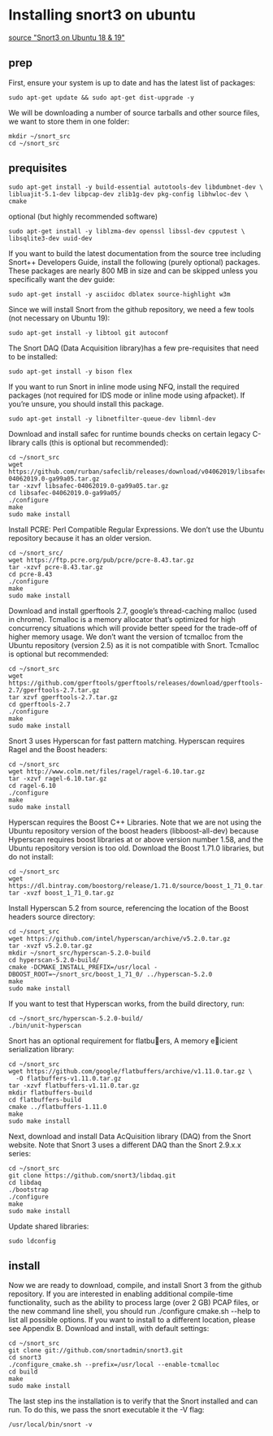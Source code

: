 # Installing snort3 on ubuntu
[source "Snort3 on Ubuntu 18 & 19"](https://snort-org-site.s3.amazonaws.com/production/document_files/files/000/000/211/original/Snort3.pdf?X-Amz-Algorithm=AWS4-HMAC-SHA256&X-Amz-Credential=AKIAIXACIED2SPMSC7GA%2F20200329%2Fus-east-1%2Fs3%2Faws4_request&X-Amz-Date=20200329T084137Z&X-Amz-Expires=172800&X-Amz-SignedHeaders=host&X-Amz-Signature=c09c75bd73b1274844a512e369d939fcffffa171dd651b878a4e116c00d66a17)

## prep
First, ensure your system is up to date and has the latest list of packages:
```
sudo apt-get update && sudo apt-get dist-upgrade -y
```

We will be downloading a number of source tarballs and other source files, we want to store them in
one folder:
```
mkdir ~/snort_src
cd ~/snort_src
```

## prequisites

```
sudo apt-get install -y build-essential autotools-dev libdumbnet-dev \
libluajit-5.1-dev libpcap-dev zlib1g-dev pkg-config libhwloc-dev \
cmake
```

optional (but highly recommended software)

```
sudo apt-get install -y liblzma-dev openssl libssl-dev cpputest \
libsqlite3-dev uuid-dev
```

If you want to build the latest documentation from the source tree including Snort++ Developers Guide,
install the following (purely optional) packages. These packages are nearly 800 MB in size and can be
skipped unless you specifically want the dev guide:
```
sudo apt-get install -y asciidoc dblatex source-highlight w3m
```

Since we will install Snort from the github repository, we need a few tools (not necessary on Ubuntu
19):
```
sudo apt-get install -y libtool git autoconf
```

The Snort DAQ (Data Acquisition library)has a few pre-requisites that need to be installed:
```
sudo apt-get install -y bison flex
```

If you want to run Snort in inline mode using NFQ, install the required packages (not required for IDS
mode or inline mode using afpacket). If you’re unsure, you should install this package.
```
sudo apt-get install -y libnetfilter-queue-dev libmnl-dev
```

Download and install safec for runtime bounds checks on certain legacy C-library calls (this is optional
but recommended):
```
cd ~/snort_src
wget https://github.com/rurban/safeclib/releases/download/v04062019/libsafec-04062019.0-ga99a05.tar.gz
tar -xzvf libsafec-04062019.0-ga99a05.tar.gz
cd libsafec-04062019.0-ga99a05/
./configure
make
sudo make install
```

Install PCRE: Perl Compatible Regular Expressions. We don’t use the Ubuntu repository because it has
an older version.
```
cd ~/snort_src/
wget https://ftp.pcre.org/pub/pcre/pcre-8.43.tar.gz
tar -xzvf pcre-8.43.tar.gz
cd pcre-8.43
./configure
make
sudo make install
```

Download and install gperftools 2.7, google’s thread-caching malloc (used in chrome). Tcmalloc is a
memory allocator that’s optimized for high concurrency situations which will provide better speed
for the trade-off of higher memory usage. We don’t want the version of tcmalloc from the Ubuntu
repository (version 2.5) as it is not compatible with Snort. Tcmalloc is optional but recommended:
```
cd ~/snort_src
wget https://github.com/gperftools/gperftools/releases/download/gperftools-2.7/gperftools-2.7.tar.gz
tar xzvf gperftools-2.7.tar.gz
cd gperftools-2.7
./configure
make
sudo make install
```

Snort 3 uses Hyperscan for fast pattern matching. Hyperscan requires Ragel and the Boost headers:
```
cd ~/snort_src
wget http://www.colm.net/files/ragel/ragel-6.10.tar.gz
tar -xzvf ragel-6.10.tar.gz
cd ragel-6.10
./configure
make
sudo make install
```

Hyperscan requires the Boost C++ Libraries. Note that we are not using the Ubuntu repository version
of the boost headers (libboost-all-dev) because Hyperscan requires boost libraries at or above version
number 1.58, and the Ubuntu repository version is too old. Download the Boost 1.71.0 libraries, but do
not install:
```
cd ~/snort_src
wget https://dl.bintray.com/boostorg/release/1.71.0/source/boost_1_71_0.tar.gz
tar -xvzf boost_1_71_0.tar.gz
```

Install Hyperscan 5.2 from source, referencing the location of the Boost headers source directory:
```
cd ~/snort_src
wget https://github.com/intel/hyperscan/archive/v5.2.0.tar.gz
tar -xvzf v5.2.0.tar.gz
mkdir ~/snort_src/hyperscan-5.2.0-build
cd hyperscan-5.2.0-build/
cmake -DCMAKE_INSTALL_PREFIX=/usr/local -DBOOST_ROOT=~/snort_src/boost_1_71_0/ ../hyperscan-5.2.0
make
sudo make install
```

If you want to test that Hyperscan works, from the build directory, run:
```
cd ~/snort_src/hyperscan-5.2.0-build/
./bin/unit-hyperscan
```

Snort has an optional requirement for flatbuers, A memory eicient serialization library:
```
cd ~/snort_src
wget https://github.com/google/flatbuffers/archive/v1.11.0.tar.gz \
  -O flatbuffers-v1.11.0.tar.gz
tar -xzvf flatbuffers-v1.11.0.tar.gz
mkdir flatbuffers-build
cd flatbuffers-build
cmake ../flatbuffers-1.11.0
make
sudo make install
```

Next, download and install Data AcQuisition library (DAQ) from the Snort website. Note that Snort 3
uses a different DAQ than the Snort 2.9.x.x series:
```
cd ~/snort_src
git clone https://github.com/snort3/libdaq.git
cd libdaq
./bootstrap
./configure
make
sudo make install
```

Update shared libraries:
```
sudo ldconfig
```
## install

Now we are ready to download, compile, and install Snort 3 from the github repository. If you are
interested in enabling additional compile-time functionality, such as the ability to process large (over 2
GB) PCAP files, or the new command line shell, you should run ./configure cmake.sh --help to
list all possible options. If you want to install to a different location, please see Appendix B.
Download and install, with default settings:

```
cd ~/snort_src
git clone git://github.com/snortadmin/snort3.git
cd snort3
./configure_cmake.sh --prefix=/usr/local --enable-tcmalloc
cd build
make
sudo make install
```

The last step ins the installation is to verify that the Snort installed and can run. To do this, we pass the
snort executable it the -V flag:
```
/usr/local/bin/snort -v
```
